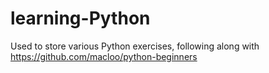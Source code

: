 # learning-Python

Used to store various Python exercises, following along with https://github.com/macloo/python-beginners

